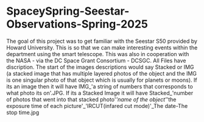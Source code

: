 # SpaceySpring-Seestar-Observations-Spring-2025
The goal of this project was to get familiar with the Seestar S50 provided by Howard University. This is so that we can make interesting events within the department using the smart telescope. This was also in cooperation with the NASA - via the DC Space Grant Consortium - DCSGC. All Files have discription. The start of the images descriptions would say Stacked or IMG (a stacked image that has multiple layered photos of the object and the IMG is one singular photo of that object which is usually for planets or moons). If its an image then it will have IMG_'a string of numbers that corresponds to what photo its on'.JPG. If its a Stacked Image it will have Stacked_'number of photos that went into that stacked photo'_'name of the object'_'the exposure time of each picture'_'IRCUT(infared cut mode)'_The date-The stop time.jpg

